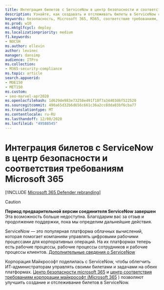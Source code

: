 ```yaml
---
title: Интеграция билетов с ServiceNow в центр безопасности и соответствия требованиям Microsoft 365
description: Узнайте, как создавать и отслеживать билеты в ServiceNow с помощью центра обеспечения безопасности Microsoft 365 и центра соответствия требованиям.
keywords: безопасность, Microsoft 365, M365, соответствие требованиям, центр обеспечения безопасности, ServiceNow, билеты, задачи, SNOW, подключение
ms.prod: w10
ms.mktglfcycl: deploy
ms.localizationpriority: medium
f1.keywords:
- NOCSH
ms.author: ellevin
author: levinec
manager: dansimp
audience: ITPro
ms.collection:
- M365-security-compliance
ms.topic: article
search.appverid:
- MOE150
- MET150
ms.custom:
- seo-marvel-apr2020
ms.openlocfilehash: 1d629de983e73258e491f18f7a34403d6f522520
ms.sourcegitcommit: 490a65d32b6d656c661c36a2cc8dda03bf6cba77
ms.translationtype: MT
ms.contentlocale: ru-RU
ms.lasthandoff: 12/08/2020
ms.locfileid: "49588545"
---
```

# <a name="integrate-servicenow-tickets-into-the-microsoft-365-security-center-and-compliance-center"></a>Интеграция билетов с ServiceNow в центр безопасности и соответствия требованиям Microsoft 365

[!INCLUDE [Microsoft 365 Defender rebranding](../includes/microsoft-defender.md)]

>[!CAUTION]
>**Период предварительной версии соединителя ServiceNow завершен**<br>
>Эта возможность больше недоступна. Благодарим вас за отзыв и продолжение поддержки, пока мы определим дальнейшие действия.

ServiceNow — это популярная платформа облачных вычислений, которая помогает компаниям управлять цифровыми рабочими процессами для корпоративных операций. На их платформах теперь есть рабочие процессы, рабочие процессы сотрудников и рабочие процессы клиентов. [Дополнительные сведения о ServiceNow](https://www.servicenow.com/)

Корпорация Майкрософт поделилась с ServiceNow, чтобы облегчить ИТ-администраторам управлять своими билетами и задачами на обеих платформах. [Центр безопасности microsoft 365](overview-security-center.md) и [центр соответствия требованиям корпорации майкрософт (Microsoft 365](https://docs.microsoft.com/microsoft-365/compliance/microsoft-365-compliance-center) ) позволяют улучшить создание и отслеживание билетов в ServiceNow.
